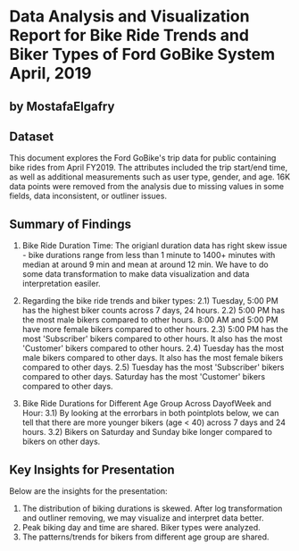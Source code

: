 # Data Analysis and Visualization Report for Bike Ride Trends and Biker Types of Ford GoBike System April, 2019
## by MostafaElgafry


## Dataset
This document explores the Ford GoBike's trip data for public containing bike rides from April FY2019. The attributes included the trip start/end time, as well as additional measurements such as user type, gender, and age. 16K data points were removed from the analysis due to missing values in some fields, data inconsistent, or outliner issues.


## Summary of Findings
1. Bike Ride Duration Time: The origianl duration data has right skew issue - bike durations range from less than 1 minute to 1400+ minutes with median at around 9 min and mean at around 12 min.
We have to do some data transformation to make data visualization and data interpretation easiler.

2. Regarding the bike ride trends and biker types:
2.1) Tuesday, 5:00 PM has the highest biker counts across 7 days, 24 hours.
2.2) 5:00 PM has the most male bikers compared to other hours. 8:00 AM and 5:00 PM have more female bikers compared to other hours.
2.3) 5:00 PM has the most 'Subscriber' bikers compared to other hours. It also has the most 'Customer' bikers compared to other hours.
2.4) Tuesday has the most male bikers compared to other days. It also has the most female bikers compared to other days.
2.5) Tuesday has the most 'Subscriber' bikers compared to other days. Saturday has the most 'Customer' bikers compared to other days.

3) Bike Ride Durations for Different Age Group Across DayofWeek and Hour:
3.1) By looking at the errorbars in both pointplots below, we can tell that there are more younger bikers (age < 40) across 7 days and 24 hours.
3.2) Bikers on Saturday and Sunday bike longer compared to bikers on other days.

## Key Insights for Presentation
Below are the insights for the presentation:
1) The distribution of biking durations is skewed. After log transformation and outliner removing, we may visualize and interpret data better.
2)  Peak biking day and time are shared. Biker types were analyzed.
3) The patterns/trends for bikers from different age group are shared. 
